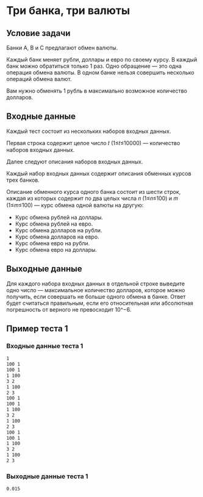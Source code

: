 # Три банка, три валюты

## Условие задачи

Банки A, B и C предлагают обмен валюты.

Каждый банк меняет рубли, доллары и евро по своему курсу. В каждый банк можно обратиться только 1 раз. Одно обращение — это одна операция обмена валюты. В одном банке нельзя совершить несколько операций обмена валют.

Вам нужно обменять 1 рубль в максимально возможное количество долларов.

## Входные данные

Каждый тест состоит из нескольких наборов входных данных.

Первая строка содержит целое число 𝑡 (1≤𝑡≤10000) — количество наборов входных данных.

Далее следуют описания наборов входных данных.

Каждый набор входных данных содержит описания обменных курсов трех банков.

Описание обменного курса одного банка состоит из шести строк, каждая из которых содержит по два целых числа 𝑛 (1≤𝑛≤100) и 𝑚 (1≤𝑚≤100) — курс обмена одной валюты на другую:

- Курс обмена рублей на доллары.
- Курс обмена рублей на евро.
- Курс обмена долларов на рубли.
- Курс обмена долларов на евро.
- Курс обмена евро на рубли.
- Курс обмена евро на доллары.

## Выходные данные

Для каждого набора входных данных в отдельной строке выведите одно число — максимальное количество долларов, которое можно получить, если совершать не больше одного обмена в банке. Ответ будет считаться правильным, если его относительная или абсолютная погрешность от верного не превосходит 10^−6.

## Пример теста 1

### Входные данные теста 1

```bash
1
100 1
100 1
1 100
3 2
1 100
2 3
100 1
100 1
1 100
3 2
1 100
2 3
100 1
100 1
1 100
3 2
1 100
2 3
```

### Выходные данные теста 1

```bash
0.015
```
